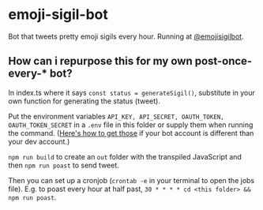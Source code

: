 # emoji-sigil-bot

Bot that tweets pretty emoji sigils every hour. Running at [@emojisigilbot](https://twitter.com/emojisigilbot).

## How can i repurpose this for my own post-once-every-\* bot?

In index.ts where it says `const status = generateSigil()`, substitute in your own function for generating the status (tweet).

Put the environment variables `API_KEY, API_SECRET, OAUTH_TOKEN, OAUTH_TOKEN_SECRET` in a `.env` file in this folder or supply them when running the command. ([Here's how to get those](https://gist.github.com/ohmoses/d57dd3c530b8a7473da6c747d091015c) if your bot account is different than your dev account.)

`npm run build` to create an `out` folder with the transpiled JavaScript and then `npm run poast` to send tweet.

Then you can set up a cronjob (`crontab -e` in your terminal to open the jobs file). E.g. to poast every hour at half past, `30 * * * * cd <this folder> && npm run poast`.
